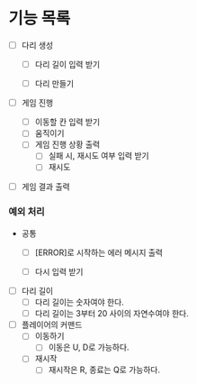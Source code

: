 # 기능 목록

- [ ] 다리 생성

  - [ ] 다리 길이 입력 받기

  - [ ] 다리 만들기

- [ ] 게임 진행

  - [ ] 이동할 칸 입력 받기
  - [ ] 움직이기
  - [ ] 게임 진행 상황 출력
    - [ ] 실패 시, 재시도 여부 입력 받기
    - [ ] 재시도

- [ ] 게임 결과 출력



### 예외 처리

- 공통

  - [ ] [ERROR]로 시작하는 에러 메시지 출력

  - [ ] 다시 입력 받기

    

- [ ] 다리 길이
  - [ ] 다리 길이는 숫자여야 한다.
  - [ ] 다리 길이는 3부터 20 사이의 자연수여야 한다.
- [ ] 플레이어의 커맨드
  - [ ] 이동하기
    - [ ] 이동은 U, D로 가능하다.
  - [ ] 재시작
    - [ ] 재시작은 R, 종료는 Q로 가능하다.